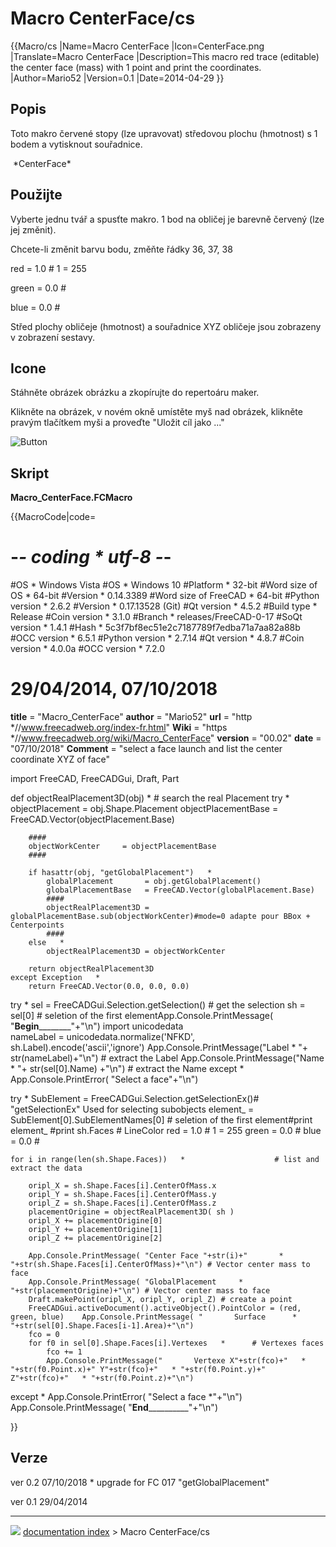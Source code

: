 # Macro CenterFace/cs
{{Macro/cs
|Name=Macro CenterFace
|Icon=CenterFace.png
|Translate=Macro CenterFace
|Description=This macro red trace (editable) the center face (mass) with 1 point and print the coordinates.
|Author=Mario52
|Version=0.1
|Date=2014-04-29
}}

## Popis

Toto makro červené stopy (lze upravovat) středovou plochu (hmotnost) s 1 bodem a vytisknout souřadnice.

<img alt="" src=images/Macro_CenterFace_00.png  style="width   *480px;"> 
*CenterFace*


<div class="mw-translate-fuzzy">

## Použijte

Vyberte jednu tvář a spusťte makro. 1 bod na obličej je barevně červený (lze jej změnit).


</div>

Chcete-li změnit barvu bodu, změňte řádky 36, 37, 38

red = 1.0 \# 1 = 255

green = 0.0 \#

blue = 0.0 \#

Střed plochy obličeje (hmotnost) a souřadnice XYZ obličeje jsou zobrazeny v zobrazení sestavy.

## Icone

Stáhněte obrázek obrázku a zkopírujte do repertoáru maker.

Klikněte na obrázek, v novém okně umístěte myš nad obrázek, klikněte pravým tlačítkem myši a proveďte \"Uložit cíl jako \...\"

![Button](images/CenterFace.png )

## Skript

**Macro_CenterFace.FCMacro**


{{MacroCode|code=
# -*- coding   * utf-8 -*-

#OS   * Windows Vista     #OS   * Windows 10
#Platform   * 32-bit      #Word size of OS   * 64-bit
#Version   * 0.14.3389    #Word size of FreeCAD   * 64-bit
#Python version   * 2.6.2 #Version   * 0.17.13528 (Git)
#Qt version   * 4.5.2     #Build type   * Release
#Coin version   * 3.1.0   #Branch   * releases/FreeCAD-0-17
#SoQt version   * 1.4.1   #Hash   * 5c3f7bf8ec51e2c7187789f7edba71a7aa82a88b
#OCC version   * 6.5.1    #Python version   * 2.7.14
                       #Qt version   * 4.8.7
                       #Coin version   * 4.0.0a
                       #OCC version   * 7.2.0

# 29/04/2014, 07/10/2018
__title__   = "Macro_CenterFace"
__author__  = "Mario52"
__url__     = "http   *//www.freecadweb.org/index-fr.html"
__Wiki__    = "https   *//www.freecadweb.org/wiki/Macro_CenterFace"
__version__ = "00.02"
__date__    = "07/10/2018"
__Comment__ = "select a face launch and list the center coordinate XYZ of face"

import FreeCAD, FreeCADGui, Draft, Part

def objectRealPlacement3D(obj)   *    # search the real Placement
    try   *
        objectPlacement      = obj.Shape.Placement
        objectPlacementBase  = FreeCAD.Vector(objectPlacement.Base)

        #### 
        objectWorkCenter     = objectPlacementBase
        ####
        
        if hasattr(obj, "getGlobalPlacement")   *
            globalPlacement       = obj.getGlobalPlacement()
            globalPlacementBase   = FreeCAD.Vector(globalPlacement.Base)
            ####
            objectRealPlacement3D = globalPlacementBase.sub(objectWorkCenter)#mode=0 adapte pour BBox + Centerpoints
            ####
        else   *
            objectRealPlacement3D = objectWorkCenter
        
        return objectRealPlacement3D
    except Exception   *
        return FreeCAD.Vector(0.0, 0.0, 0.0)


try   *
    sel = FreeCADGui.Selection.getSelection()       # get the selection
    sh = sel[0]                                     # seletion of the first elementApp.Console.PrintMessage( "__Begin__________"+"\n")
    import unicodedata    
    nameLabel  = unicodedata.normalize('NFKD', sh.Label).encode('ascii','ignore')
    App.Console.PrintMessage("Label    * "+ str(nameLabel)+"\n")        # extract the Label
    App.Console.PrintMessage("Name     * "+ str(sel[0].Name) +"\n")     # extract the Name
except   *
    App.Console.PrintError( "Select a face"+"\n")

try   *
    SubElement = FreeCADGui.Selection.getSelectionEx()# "getSelectionEx" Used for selecting subobjects
    element_ = SubElement[0].SubElementNames[0]       # seletion of the first element#print element_
    #print sh.Faces
    # LineColor
    red   = 1.0  # 1 = 255
    green = 0.0  #
    blue  = 0.0  #

    for i in range(len(sh.Shape.Faces))   *                    # list and extract the data

        oripl_X = sh.Shape.Faces[i].CenterOfMass.x
        oripl_Y = sh.Shape.Faces[i].CenterOfMass.y
        oripl_Z = sh.Shape.Faces[i].CenterOfMass.z
        placementOrigine = objectRealPlacement3D( sh )
        oripl_X += placementOrigine[0]
        oripl_Y += placementOrigine[1]
        oripl_Z += placementOrigine[2]

        App.Console.PrintMessage( "Center Face "+str(i)+"       * "+str(sh.Shape.Faces[i].CenterOfMass)+"\n") # Vector center mass to face
        App.Console.PrintMessage( "GlobalPlacement     * "+str(placementOrigine)+"\n") # Vector center mass to face
        Draft.makePoint(oripl_X, oripl_Y, oripl_Z) # create a point
        FreeCADGui.activeDocument().activeObject().PointColor = (red, green, blue)    App.Console.PrintMessage( "       Surface      * "+str(sel[0].Shape.Faces[i-1].Area)+"\n")
        fco = 0
        for f0 in sel[0].Shape.Faces[i].Vertexes   *      # Vertexes faces
            fco += 1
            App.Console.PrintMessage("       Vertexe X"+str(fco)+"   * "+str(f0.Point.x)+" Y"+str(fco)+"   * "+str(f0.Point.y)+" Z"+str(fco)+"   * "+str(f0.Point.z)+"\n")

except   *
    App.Console.PrintError( "Select a face *"+"\n")
App.Console.PrintMessage( "__End____________"+"\n")


}}

## Verze

ver 0.2 07/10/2018    * upgrade for FC 017 \"getGlobalPlacement\"

ver 0.1 29/04/2014



---
![](images/Right_arrow.png) [documentation index](../README.md) > Macro CenterFace/cs
